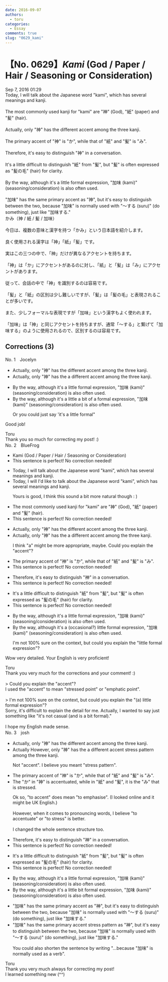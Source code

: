 ```yaml
---
date: 2016-09-07
authors:
  - toru
categories:
  - Essay
comments: true
slug: "0629_kami"
---
```


# 【No. 0629】<strong><em>Kami</em></strong> (God / Paper / Hair / Seasoning or Consideration)
<div class="date">Sep 7, 2016 01:29</div>
<div id="post"><div id="body_show_ori">
Today, I will talk about the Japanese word "kami", which has several meanings and kanji.<br/><br/>The most commonly used kanji for "kami" are "神" (God), "紙" (paper) and "髪" (hair).<br/><br/>Actually, only "神" has the different accent among the three kanji.<br/><br/>The primary accent of "神" is "か", while that of "紙" and "髪" is "み".<br/><br/>Therefore, it's easy to distinguish "神" in a conversation.<br/><br/>It's a little difficult to distinguish "紙" from "髪", but "髪" is often expressed as "髪の毛" (hair) for clarity.<br/><br/>By the way, although it's a little formal expression, "加味 (kami)" (seasoning/consideration) is also often used.<br/><br/>"加味" has the same primary accent as "神", but it's easy to distinguish between the two, because "加味" is normally used with "～する (suru)" (do something), just like "加味する."
</div></div>

<!-- more -->

<div id="post_ja"><div id="body_show_mo">
かみ（神 / 紙 / 髪 / 加味）<br/><br/>今日は、複数の意味と漢字を持つ「かみ」という日本語を紹介します。<br/><br/>良く使用される漢字は「神」「紙」「髪」です。<br/><br/>実はこの三つの中で、「神」だけが異なるアクセントを持ちます。<br/><br/>「神」は「か」にアクセントがあるのに対し、「紙」と「髪」は「み」にアクセントがあります。<br/><br/>従って、会話の中で「神」を識別するのは容易です。<br/><br/>「髪」と「紙」の区別は少し難しいですが、「髪」は「髪の毛」と表現されることが多いです。<br/><br/>また、少しフォーマルな表現ですが「加味」という漢字もよく使われます。<br/><br/>「加味」は「神」と同じアクセントを持ちますが、通常「～する」と繋げて「加味する」のように使用されるので、区別するのは容易です。
</div></div>

## Corrections (3)
<div id="block"><div class="first_name"> No. 1　<span class="just_name">Jocelyn</span></div><div id="block2">
<ul class="correction_field">
<li class="incorrect">Actually, only "神" has the different accent among the three kanji.</li>
<li class="corrected correct">
Actually, only "神" has <span class="sline">the</span> <span class="f_blue">a </span>different accent among the three kanji.
</li>
</ul>
<ul class="correction_field">
<li class="incorrect">By the way, although it's a little formal expression, "加味 (kami)" (seasoning/consideration) is also often used.</li>
<li class="corrected correct">
By the way, although it's a <span class="sline">little</span> <span class="f_blue">a bit of a </span>formal expression, "加味 (kami)" (seasoning/consideration) is also often used.
<p class="correction_comment">Or you could just say 'it's a little formal"</p>
</li>
</ul>
<p class="comment_small">
 Good job!
</p>

</div><div class="name"><span class="just_name">Toru</span><br>
Thank you so much for correcting my post! :)
</div>
</div>
<div id="block"><div class="first_name"> No. 2　<span class="just_name">BlueFrog</span></div><div id="block2">
<ul class="correction_field">
<li class="incorrect">Kami (God / Paper / Hair / Seasoning or Consideration)</li>
<li class="corrected perfect">This sentence is perfect! No correction needed!</li>
</ul>
<ul class="correction_field">
<li class="incorrect">Today, I will talk about the Japanese word "kami", which has several meanings and kanji.</li>
<li class="corrected correct">
Today, <span class="sline">I will</span> <span class="f_red">I'd like to</span> talk about the Japanese word "kami", which has several meanings and kanji.
<p class="correction_comment">Yours is good, I think this sound a bit more natural though : )</p>
</li>
</ul>
<ul class="correction_field">
<li class="incorrect">The most commonly used kanji for "kami" are "神" (God), "紙" (paper) and "髪" (hair).</li>
<li class="corrected perfect">This sentence is perfect! No correction needed!</li>
</ul>
<ul class="correction_field">
<li class="incorrect">Actually, only "神" has the different accent among the three kanji.</li>
<li class="corrected correct">
Actually, only "神" has <span class="sline">the</span> <span class="f_red">a</span> different accent among the three kanji.
<p class="correction_comment">I think "a" might be more appropriate, maybe. Could you explain the "accent"?</p>
</li>
</ul>
<ul class="correction_field">
<li class="incorrect">The primary accent of "神" is "か", while that of "紙" and "髪" is "み".</li>
<li class="corrected perfect">This sentence is perfect! No correction needed!</li>
</ul>
<ul class="correction_field">
<li class="incorrect">Therefore, it's easy to distinguish "神" in a conversation.</li>
<li class="corrected perfect">This sentence is perfect! No correction needed!</li>
</ul>
<ul class="correction_field">
<li class="incorrect">It's a little difficult to distinguish "紙" from "髪", but "髪" is often expressed as "髪の毛" (hair) for clarity.</li>
<li class="corrected perfect">This sentence is perfect! No correction needed!</li>
</ul>
<ul class="correction_field">
<li class="incorrect">By the way, although it's a little formal expression, "加味 (kami)" (seasoning/consideration) is also often used.</li>
<li class="corrected correct">
By the way, although it's a <span class="f_red">(occasional?)</span> <span class="f_blue"><span class="sline">little</span> formal expression</span>, "加味 (kami)" (seasoning/consideration) is also often used.
<p class="correction_comment">I'm not 100% sure on the context, but could you explain the "little formal expression"?</p>
</li>
</ul>
<p class="comment_small">
 Wow very detailed. Your English is very proficient!
</p>

</div><div class="name"><span class="just_name">Toru</span><br>
Thank you very much for the corrections and your comment! :)<br/><br/>&gt; Could you explain the "accent"?<br/>I used the "accent" to mean "stressed point" or "emphatic point".<br/><br/>&gt; I'm not 100% sure on the context, but could you explain the "(a) little formal expression"?<br/>Sorry, it's difficult to explain the detail for me. Actually, I wanted to say just something like "it's not casual (and is a bit formal)."<br/><br/>I hope my English made sense.
</div>
</div>
<div id="block"><div class="first_name"> No. 3　<span class="just_name">josh</span></div><div id="block2">
<ul class="correction_field">
<li class="incorrect">Actually, only "神" has the different accent among the three kanji.</li>
<li class="corrected correct">
<span class="sline">Actually</span> <span class="f_blue">However</span>, only "神" has <span class="sline">the</span> <span class="f_blue">a</span> different <span class="sline">accent</span> <span class="f_blue">stress pattern</span> among the three kanji.
<p class="correction_comment">Not "accent". I believe you meant "stress pattern".</p>
</li>
</ul>
<ul class="correction_field">
<li class="incorrect">The primary accent of "神" is "か", while that of "紙" and "髪" is "み".</li>
<li class="corrected correct">
The "か" in "神" is accentuated, while in "紙" and "髪", it is the "み" that is stressed.
<p class="correction_comment">Ok so, "to accent" does mean "to emphasise". (I looked online and it might be UK English.)<br/><br/>However, when it comes to pronouncing words, I believe "to accentuate" or "to stress" is better.<br/><br/>I changed the whole sentence structure too.</p>
</li>
</ul>
<ul class="correction_field">
<li class="incorrect">Therefore, it's easy to distinguish "神" in a conversation.</li>
<li class="corrected perfect">This sentence is perfect! No correction needed!</li>
</ul>
<ul class="correction_field">
<li class="incorrect">It's a little difficult to distinguish "紙" from "髪", but "髪" is often expressed as "髪の毛" (hair) for clarity.</li>
<li class="corrected perfect">This sentence is perfect! No correction needed!</li>
</ul>
<ul class="correction_field">
<li class="incorrect">By the way, although it's a little formal expression, "加味 (kami)" (seasoning/consideration) is also often used.</li>
<li class="corrected correct">
By the way, although it's a <span class="sline">little</span> <span class="f_blue">bit</span> formal <span class="sline">expression</span>, "加味 (kami)" (seasoning/consideration) is also often used.
</li>
</ul>
<ul class="correction_field">
<li class="incorrect">"加味" has the same primary accent as "神", but it's easy to distinguish between the two, because "加味" is normally used with "～する (suru)" (do something), just like "加味する."</li>
<li class="corrected correct">
"加味" has the same <span class="sline">primary accent</span> <span class="f_blue">stress pattern </span>as "神", but it's easy to distinguish between the two, because "加味" is normally used with "～する (suru)" (do something), just like "加味する."
<p class="correction_comment">You could also shorten the sentence by writing "...because "加味" is normally used as a verb".</p>
</li>
</ul>
</div><div class="name"><span class="just_name">Toru</span><br>
Thank you very much always for correcting my post! <br/>I learned something new (^^)
</div>
</div>
